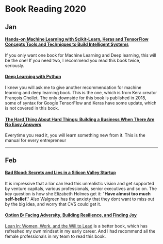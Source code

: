 # Book Reading 2020 #
## Jan ##
#### [Hands-on Machine Learning with Scikit-Learn, Keras and TensorFlow Concepts  Tools  and Techniques to Build Intelligent Systems](https://amzn.to/2Jq6PIo)

If you only want one book for Machine Learning and Deep learning, this will be the one! If you need two, I recommend you read this book twice, seriously. 

#### [Deep Learning with Python](https://amzn.to/3dJXzgj)

I knew you will ask me to give another recommendation for machine learning and deep learning book. This is the one, which is from Kera creator François Chollet. The only downside for this book is published in 2018, some of syntax for Google TensorFlow and Keras have some update, which is not covered in this book.

#### [The Hard Thing About Hard Things: Building a Business When There Are No Easy Answers](https://amzn.to/2wCMxJ2) 

Everytime you read it, you will learn something new from it. This is the manual for every entrepreneur

---
## Feb ##
#### [Bad Blood: Secrets and Lies in a Silicon Valley Startup](https://amzn.to/2ThUkUM)

It is impressive that a liar can lead this unrealistic vision and get supported by venture capitals, various professionals, senior executives and so on. The key question is how she Elizabeth Holmes get it: "**Have almost too much self-belief**." 
Also Walgreen has the anxiety that they dont want to miss out by the big idea, and worry that CVS could get it. 


#### [Option B: Facing Adversity, Building Resilience, and Finding Joy](https://amzn.to/2wOwd7P)

[Lean In: Women, Work, and the Will to Lead](https://amzn.to/3atRkuW) is a better book, which has refreshed my own mindset in my early career. And I had recommend all the female professionals in my team to read this book. 
